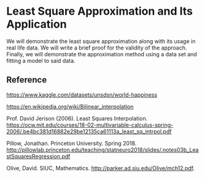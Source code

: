 # Least Square Approximation and Its Application

We will demonstrate the least square approximation along with its usage in real life data. We will write a brief proof for the validity of the approach. Finally, we will demonstrate the approximation method using a data set and fitting a model to said data.

## Reference

https://www.kaggle.com/datasets/unsdsn/world-happiness

https://en.wikipedia.org/wiki/Bilinear_interpolation

Prof. David Jerison (2006). Least Squares Interpolation. https://ocw.mit.edu/courses/18-02-multivariable-calculus-spring-2006/.be4bc381d16882e29be12135ca61113a_least_sq_intrpol.pdf

Pillow, Jonathan. Princeton University. Spring 2018. http://pillowlab.princeton.edu/teaching/statneuro2018/slides/.notes03b_LeastSquaresRegression.pdf

Olive, David. SIUC, Mathematics. http://parker.ad.siu.edu/Olive/mch12.pdf.
